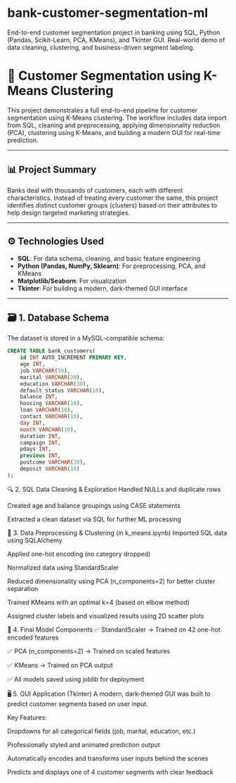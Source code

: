 # bank-customer-segmentation-ml

End-to-end customer segmentation project in banking using SQL, Python (Pandas, Scikit-Learn, PCA, KMeans), and Tkinter GUI. Real-world demo of data cleaning, clustering, and business-driven segment labeling.

# 🏦 Customer Segmentation using K-Means Clustering

This project demonstrates a full end-to-end pipeline for customer segmentation using K-Means clustering. The workflow includes data import from SQL, cleaning and preprocessing, applying dimensionality reduction (PCA), clustering using K-Means, and building a modern GUI for real-time prediction.

---

## 📊 Project Summary

Banks deal with thousands of customers, each with different characteristics. Instead of treating every customer the same, this project identifies distinct customer groups (clusters) based on their attributes to help design targeted marketing strategies.

---

## ⚙️ Technologies Used

- **SQL**: For data schema, cleaning, and basic feature engineering  
- **Python (Pandas, NumPy, Sklearn)**: For preprocessing, PCA, and KMeans  
- **Matplotlib/Seaborn**: For visualization  
- **Tkinter**: For building a modern, dark-themed GUI interface  

---

## 🗃️ 1. Database Schema

The dataset is stored in a MySQL-compatible schema:

```sql
CREATE TABLE bank_customers(
	id INT AUTO_INCREMENT PRIMARY KEY,
	age INT,
	job VARCHAR(50),
	marital VARCHAR(20),
	education VARCHAR(30),
	default_status VARCHAR(10),
	balance INT,
	housing VARCHAR(10),
	loan VARCHAR(10),
	contact VARCHAR(10),
	day INT,
	month VARCHAR(10),
	duration INT,
	campaign INT,
	pdays INT,
	previous INT,
	poutcome VARCHAR(20),
	deposit VARCHAR(10)
);
```
🔍 2. SQL Data Cleaning & Exploration
Handled NULLs and duplicate rows

Created age and balance groupings using CASE statements

Extracted a clean dataset via SQL for further ML processing

🧪 3. Data Preprocessing & Clustering (in k_means.ipynb)
Imported SQL data using SQLAlchemy

Applied one-hot encoding (no category dropped)

Normalized data using StandardScaler

Reduced dimensionality using PCA (n_components=2) for better cluster separation

Trained KMeans with an optimal k=4 (based on elbow method)

Assigned cluster labels and visualized results using 2D scatter plots

🧠 4. Final Model Components
✅ StandardScaler → Trained on 42 one-hot encoded features

✅ PCA (n_components=2) → Trained on scaled features

✅ KMeans → Trained on PCA output

✅ All models saved using joblib for deployment

🖥️ 5. GUI Application (Tkinter)
A modern, dark-themed GUI was built to predict customer segments based on user input.

Key Features:

Dropdowns for all categorical fields (job, marital, education, etc.)

Professionally styled and animated prediction output

Automatically encodes and transforms user inputs behind the scenes

Predicts and displays one of 4 customer segments with clear feedback

